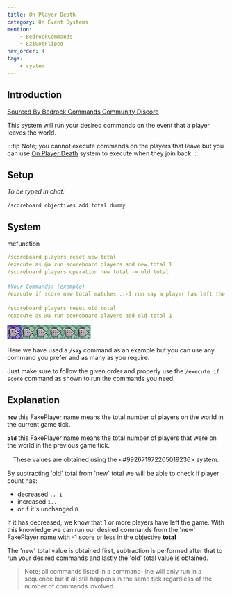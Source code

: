```yaml
---
title: On Player Death
category: On Event Systems
mention:
    - BedrockCommands
    - EziGotFliped
nav_order: 4
tags:
    - system
---
```


## Introduction

[Sourced By Bedrock Commands Community Discord](https://discord.gg/SYstTYx5G5)

This system will run your desired commands on the event that a player leaves the world.

:::tip
Note; you cannot execute commands on the players that leave but you can use [On Player Death](https://wiki.bedrock.dev/commands/on-player-death.html) system to execute when they join back.
:::

## Setup

*To be typed in chat:*

`/scoreboard objectives add total dummy`

## System

<CodeHeader>mcfunction</CodeHeader>

```yaml
/scoreboard players reset new total
/execute as @a run scoreboard players add new total 1
/scoreboard players operation new total -= old total

#Your Commands: (example)
/execute if score new total matches ..-1 run say a player has left the world

/scoreboard players reset old total
/execute as @a run scoreboard players add old total 1
```

![commandBlockChain6](/assets/images/commands/commandBlockChain/6.png)

Here we have used a **`/say`** command as an example but you can use any command you prefer and as many as you require.

Just make sure to follow the given order and properly use the `/execute if score` command as shown to run the commands you need.

## Explanation

**` new `** this FakePlayer name means the total number of players on the world in the current game tick.

**` old `** this FakePlayer name means the total number of players that were on the world in the previous game tick.

ㅤThese values are obtained using the <#992671972205019236> system.

By subtracting 'old' total from 'new' total we will be able to check if player count has:
- decreased ` ..-1 `
- increased ` 1.. `
- or if it's unchanged ` 0 `

If it has decreased; we know that 1 or more players have left the game.
With this knowledge we can run our desired commands from the 'new' FakePlayer name with -1 score or less in the objective **total**

The 'new' total value is obtained first, subtraction is performed after that to run your desired commands and lastly the 'old' total value is obtained.

> Note; all commands listed in a command-line will only run in a sequence but it all still happens in the same tick regardless of the number of commands involved.
